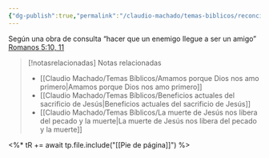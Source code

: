 ```yaml
---
{"dg-publish":true,"permalink":"/claudio-machado/temas-biblicos/reconciliacion/","title":"Reconciliación","tags":["Jehová"]}
---
```


Según una obra de consulta “hacer que un enemigo llegue a ser un amigo” [Romanos 5:10, 11](https://wol.jw.org/es/wol/bc/r4/lp-s/2025290/11/0) 




> [!notasrelacionadas] Notas relacionadas
> - [[Claudio Machado/Temas Bíblicos/Amamos porque Dios nos amo primero\|Amamos porque Dios nos amo primero]]
> - [[Claudio Machado/Temas Bíblicos/Beneficios actuales del sacrificio de Jesús\|Beneficios actuales del sacrificio de Jesús]]
> - [[Claudio Machado/Temas Bíblicos/La muerte de Jesús nos libera del pecado y la muerte\|La muerte de Jesús nos libera del pecado y la muerte]]

<%* tR += await tp.file.include("[[Pie de página]]") %>
